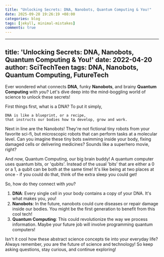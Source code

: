 ```yaml
---
title: "Unlocking Secrets: DNA, Nanobots, Quantum Computing & You!"
date: 2025-09-28 19:26:19 +08:00
categories: blog
tags: [jekyll, minimal-mistakes]
comments: true
---
```


---
title: 'Unlocking Secrets: DNA, Nanobots, Quantum Computing & You!'
date: 2022-04-20
author: SciTechTeen
tags: DNA, Nanobots, Quantum Computing, FutureTech
---

Ever wondered what connects **DNA**, funky **Nanobots**, and brainy **Quantum Computing** with *you*? Let's dive deep into the mind-boggling world of science to unlock these secrets!

First things first, what is a DNA? To put it simply,

```
DNA is like a blueprint, or a recipe, 
that instructs our bodies how to develop, grow and work.
```

Next in line are the Nanobots! They're not fictional tiny robots from your favorite sci-fi, but microscopic robots that can perform tasks at a molecular level. Can you imagine these tiny bots swimming inside your body, fixing damaged cells or delivering medicines? Sounds like a superhero movie, right?
 
And now, Quantum Computing, our big brain buddy! A quantum computer uses quantum bits, or 'qubits'. Instead of the usual 'bits' that are either a 0 or a 1, a qubit can be both at the same time! It's like being at two places at once - if you could do that, think of the extra sleep you could get!

So, how do they connect with *you*?

1. **DNA**: Every single cell in your body contains a copy of your DNA. It's what makes you, *you*!
2. **Nanobots**: In the future, nanobots could cure diseases or repair damage inside our bodies. You might be the first generation to benefit from this cool tech!
3. **Quantum Computing**: This could revolutionize the way we process information. Maybe your future job will involve programming quantum computers!

Isn't it cool how these abstract science concepts tie into your everyday life? Always remember, *you* are the future of science and technology! So keep asking questions, stay curious, and continue exploring!